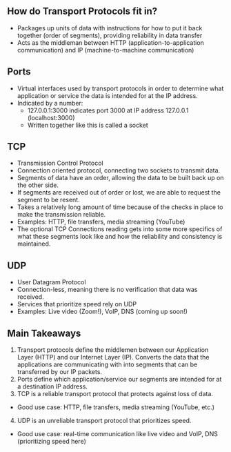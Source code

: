 ## How do Transport Protocols fit in?
- Packages up units of data with instructions for how to put it back together (order of segments), providing reliability in data transfer
- Acts as the middleman between HTTP (application-to-application communication) and IP (machine-to-machine communication)

## Ports
- Virtual interfaces used by transport protocols in order to determine what application or service the data is intended for at the IP address.
- Indicated by a number:
  - 127.0.0.1:3000 indicates port 3000 at IP address 127.0.0.1 (localhost:3000)
  - Written together like this is called a socket

## TCP
- Transmission Control Protocol
- Connection oriented protocol, connecting two sockets to transmit data.
- Segments of data have an order, allowing the data to be built back up on the other side.
- If segments are received out of order or lost, we are able to request the segment to be resent.
- Takes a relatively long amount of time because of the checks in place to make the transmission reliable.
- Examples: HTTP, file transfers, media streaming (YouTube)
- The optional TCP Connections reading gets into some more specifics of what these segments look like and how the reliability and consistency is maintained.

## UDP
- User Datagram Protocol
- Connection-less, meaning there is no verification that data was received.
- Services that prioritize speed rely on UDP
- Examples: Live video (Zoom!), VoIP, DNS (coming up soon!)



## Main Takeaways
1. Transport protocols define the middlemen between our Application Layer (HTTP) and our Internet Layer (IP). Converts the data that the applications are communicating with into segments that can be transferred by our IP packets.
2. Ports define which application/service our segments are intended for at a destination IP address.
3. TCP is a reliable transport protocol that protects against loss of data.
- Good use case: HTTP, file transfers, media streaming (YouTube, etc.)
4. UDP is an unreliable transport protocol that prioritizes speed.
- Good use case: real-time communication like live video and VoIP, DNS (prioritizing speed here)
